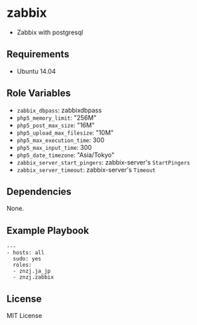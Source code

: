 # zabbix

- Zabbix with postgresql

## Requirements

- Ubuntu 14.04

## Role Variables

- `zabbix_dbpass`: zabbixdbpass
- `php5_memory_limit`: "256M"
- `php5_post_max_size`: "16M"
- `php5_upload_max_filesize`: "10M"
- `php5_max_execution_time`: 300
- `php5_max_input_time`: 300
- `php5_date_timezone`: "Asia/Tokyo"
- `zabbix_server_start_pingers`: zabbix-server's `StartPingers`
- `zabbix_server_timeout`: zabbix-server's `Timeout`

## Dependencies

None.

## Example Playbook

    ---
    - hosts: all
      sudo: yes
      roles:
      - znzj.ja_jp
      - znzj.zabbix

## License

MIT License
